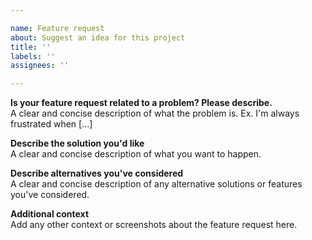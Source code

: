 ```yaml
---

name: Feature request  
about: Suggest an idea for this project  
title: ''  
labels: ''  
assignees: ''

---
```


**Is your feature request related to a problem? Please describe.**  
A clear and concise description of what the problem is. Ex. I'm always frustrated when \[...\]

**Describe the solution you'd like**  
A clear and concise description of what you want to happen.

**Describe alternatives you've considered**  
A clear and concise description of any alternative solutions or features you've considered.

**Additional context**  
Add any other context or screenshots about the feature request here.
